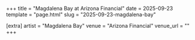 +++
title = "Magdalena Bay at Arizona Financial"
date = 2025-09-23
template = "page.html"
slug = "2025-09-23-magdalena-bay"

[extra]
artist = "Magdalena Bay"
venue = "Arizona Financial"
venue_url = ""
+++
